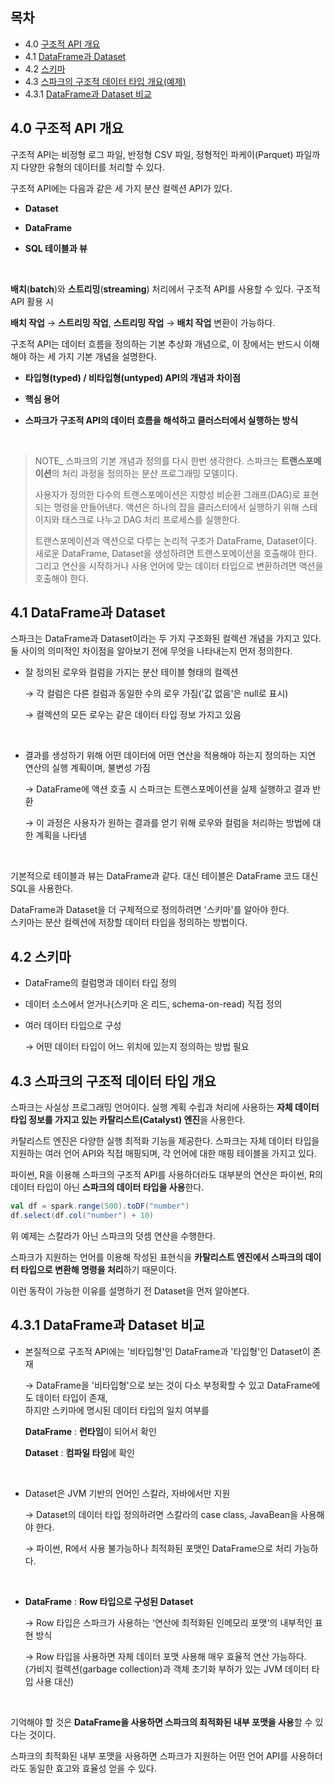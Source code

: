 ## 목차

- 4.0 [구조적 API 개요](#40-구조적-api-개요)
- 4.1 [DataFrame과 Dataset](#41-dataframe과-dataset)
- 4.2 [스키마](#42-스키마)
- 4.3 [스파크의 구조적 데이터 타입 개요(예제)](#43-스파크의-구조적-데이터-타입-개요)
- 4.3.1 [DataFrame과 Dataset 비교](#431-dataframe과-dataset-비교)

## 4.0 구조적 API 개요

구조적 API는 비정형 로그 파일, 반정형 CSV 파일, 정형적인 파케이(Parquet) 파일까지 다양한 유형의 데이터를 처리할 수 있다.

구조적 API에는 다음과 같은 세 가지 분산 컬렉션 API가 있다.

- **Dataset**

- **DataFrame**

- **SQL 테이블과 뷰**

<br/>

**배치**(**batch**)와 **스트리밍**(**streaming**) 처리에서 구조적 API를 사용할 수 있다. 구조적 API 활용 시

**배치 작업** $\rightarrow$ **스트리밍 작업**, **스트리밍 작업** $\rightarrow$ **배치 작업** 변환이 가능하다.

구조적 API는 데이터 흐름을 정의하는 기본 추상화 개념으로, 이 장에서는 반드시 이해해야 하는 세 가지 기본 개념을 설명한다.

- **타입형(typed) / 비타입형(untyped) API의 개념과 차이점**

- **핵심 용어**

- **스파크가 구조적 API의 데이터 흐름을 해석하고 클러스터에서 실행하는 방식**

<br/>

> NOTE\_ 스파크의 기본 개념과 정의를 다시 한번 생각한다. 스파크는 **트랜스포메이션**의 처리 과정을 정의하는 분산 프로그래밍 모델이다.
>
> 사용자가 정의한 다수의 트랜스포메이션은 지향성 비순환 그래프(DAG)로 표현되는 명령을 만들어낸다. 액션은 하나의 잡을 클러스터에서 실행하기 위해 스테이지와 태스크로 나누고 DAG 처리 프로세스를 실행한다.
>
> 트랜스포메이션과 액션으로 다루는 논리적 구조가 DataFrame, Dataset이다.  
> 새로운 DataFrame, Dataset을 생성하려면 트랜스포메이션을 호출해야 한다. 그리고 연산을 시작하거나 사용 언어에 맞는 데이터 타입으로 변환하려면 액션을 호출해야 한다.

## 4.1 DataFrame과 Dataset

스파크는 DataFrame과 Dataset이라는 두 가지 구조화된 컬렉션 개념을 가지고 있다.  
둘 사이의 의미적인 차이점을 알아보기 전에 무엇을 나타내는지 먼저 정의한다.

- 잘 정의된 로우와 컬럼을 가지는 분산 테이블 형태의 컬렉션

  $\rightarrow$ 각 컬럼은 다른 컬럼과 동일한 수의 로우 가짐('값 없음'은 null로 표시)

  $\rightarrow$ 컬렉션의 모든 로우는 같은 데이터 타입 정보 가지고 있음

<br/>

- 결과를 생성하기 위해 어떤 데이터에 어떤 연산을 적용해야 하는지 정의하는 지연 연산의 실행 계획이며, 불변성 가짐

  $\rightarrow$ DataFrame에 액션 호출 시 스파크는 트랜스포메이션을 실제 실행하고 결과 반환

  $\rightarrow$ 이 과정은 사용자가 원하는 결과를 얻기 위해 로우와 컬럼을 처리하는 방법에 대한 계획을 나타냄

<br/>

기본적으로 테이블과 뷰는 DataFrame과 같다. 대신 테이블은 DataFrame 코드 대신 SQL을 사용한다.

DataFrame과 Dataset을 더 구체적으로 정의하려면 '스키마'를 알아야 한다.  
스키마는 분산 컬렉션에 저장할 데이터 타입을 정의하는 방법이다.

## 4.2 스키마

- DataFrame의 컬럼명과 데이터 타입 정의

- 데이터 소스에서 얻거나(스키마 온 리드, schema-on-read) 직접 정의

- 여러 데이터 타입으로 구성

  $\rightarrow$ 어떤 데이터 타입이 어느 위치에 있는지 정의하는 방법 필요

## 4.3 스파크의 구조적 데이터 타입 개요

스파크는 사실상 프로그래밍 언어이다. 실행 계획 수립과 처리에 사용하는 **자체 데이터 타입 정보를 가지고 있는 카탈리스트(Catalyst) 엔진**을 사용한다.

카탈리스트 엔진은 다양한 실행 최적화 기능을 제공한다. 스파크는 자체 데이터 타입을 지원하는 여러 언어 API와 직접 매핑되며, 각 언어에 대한 매핑 테이블을 가지고 있다.

파이썬, R을 이용해 스파크의 구조적 API를 사용하더라도 대부분의 연산은 파이썬, R의 데이터 타입이 아닌 **스파크의 데이터 타입을 사용**한다.

```scala
val df = spark.range(500).toDF("number")
df.select(df.col("number") + 10)
```

위 예제는 스칼라가 아닌 스파크의 덧셈 연산을 수행한다.

스파크가 지원하는 언어를 이용해 작성된 표현식을 **카탈리스트 엔진에서 스파크의 데이터 타입으로 변환해 명령을 처리**하기 때문이다.

이런 동작이 가능한 이유를 설명하기 전 Dataset을 먼저 알아본다.

## 4.3.1 DataFrame과 Dataset 비교

- 본질적으로 구조적 API에는 '비타입형'인 DataFrame과 '타입형'인 Dataset이 존재

  $\rightarrow$ DataFrame을 '비타입형'으로 보는 것이 다소 부정확할 수 있고 DataFrame에도 데이터 타입이 존재,  
  하지만 스키마에 명시된 데이터 타입의 일치 여부를

  **DataFrame** : **런타임**이 되어서 확인

  **Dataset** : **컴파일 타임**에 확인

<br/>

- Dataset은 JVM 기반의 언어인 스칼라, 자바에서만 지원

  $\rightarrow$ Dataset의 데이터 타입 정의하려면 스칼라의 case class, JavaBean을 사용해야 한다.

  $\rightarrow$ 파이썬, R에서 사용 불가능하나 최적화된 포맷인 DataFrame으로 처리 가능하다.

<br/>

- **DataFrame** : **Row 타입으로 구성된 Dataset**

  $\rightarrow$ Row 타입은 스파크가 사용하는 '연산에 최적화된 인메모리 포맷'의 내부적인 표현 방식

  $\rightarrow$ Row 타입을 사용하면 자체 데이터 포맷 사용해 매우 효율적 연산 가능하다.  
  (가비지 컬렉션(garbage collection)과 객체 초기화 부하가 있는 JVM 데이터 타입 사용 대신)

<br/>

기억해야 할 것은 **DataFrame을 사용하면 스파크의 최적화된 내부 포맷을 사용**할 수 있다는 것이다.

스파크의 최적화된 내부 포맷을 사용하면 스파크가 지원하는 어떤 언어 API를 사용하더라도 동일한 효고와 효율성 얻을 수 있다.
